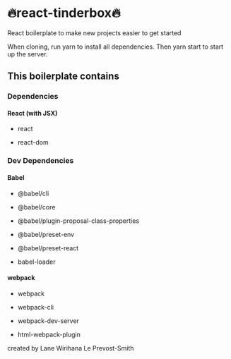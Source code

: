 # 🔥react-tinderbox🔥

React boilerplate to make new projects easier to get started

When cloning, run yarn to install all dependencies. Then yarn start to start up the server.

## This boilerplate contains

### Dependencies

#### React (with JSX)

- react

- react-dom

### Dev Dependencies

#### Babel

- @babel/cli

- @babel/core

- @babel/plugin-proposal-class-properties

- @babel/preset-env

- @babel/preset-react

- babel-loader

#### webpack

- webpack

- webpack-cli

- webpack-dev-server

- html-webpack-plugin

created by Lane Wirihana Le Prevost-Smith
